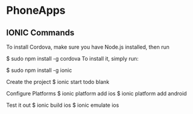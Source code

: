 # PhoneApps
## IONIC Commands
To install Cordova, make sure you have Node.js installed, then run

$ sudo npm install -g cordova
To install it, simply run:

$ sudo npm install -g ionic

Create the project
$ ionic start todo blank

Configure Platforms
$ ionic platform add ios
$ ionic platform add android

Test it out
$ ionic build ios
$ ionic emulate ios


